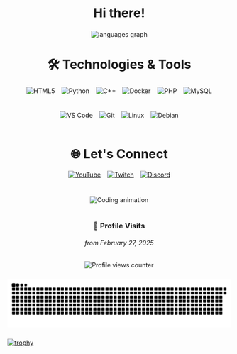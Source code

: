 <h1 align="center">Hi there!</h1>

###

<div align="center">
  <img src="https://github-readme-stats.vercel.app/api/top-langs?username=Nikilites&locale=en&hide_title=false&layout=compact&card_width=320&langs_count=6&theme=merko&hide_border=false&exclude_repo=github-readme-stats" height="150" alt="languages graph" />
</div>

###

<h1 align="center">🛠️ Technologies & Tools</h1>

###

<div align="center" style="display: flex; flex-wrap: wrap; gap: 15px; justify-content: center;">
  <!-- Development -->
  <img src="https://cdn.jsdelivr.net/gh/devicons/devicon/icons/html5/html5-original.svg" height="40" alt="HTML5" title="HTML5"/>
  <img src="https://cdn.jsdelivr.net/gh/devicons/devicon/icons/python/python-original.svg" height="40" alt="Python" title="Python"/>
  <img src="https://cdn.jsdelivr.net/gh/devicons/devicon/icons/cplusplus/cplusplus-original.svg" height="40" alt="C++" title="C++"/>
  <img src="https://cdn.jsdelivr.net/gh/devicons/devicon/icons/docker/docker-original.svg" height="40" alt="Docker" title="Docker"/>
  <img src="https://cdn.jsdelivr.net/gh/devicons/devicon/icons/php/php-original.svg" height="40" alt="PHP" title="PHP"/>
  <img src="https://cdn.jsdelivr.net/gh/devicons/devicon/icons/mysql/mysql-original.svg" height="40" alt="MySQL" title="MySQL"/>
  
  <!-- Tools -->
  <img src="https://cdn.jsdelivr.net/gh/devicons/devicon/icons/vscode/vscode-original.svg" height="40" alt="VS Code" title="VS Code"/>
  <img src="https://cdn.jsdelivr.net/gh/devicons/devicon/icons/git/git-original.svg" height="40" alt="Git" title="Git"/>
  <img src="https://cdn.jsdelivr.net/gh/devicons/devicon/icons/linux/linux-original.svg" height="40" alt="Linux" title="Linux"/>
  <img src="https://cdn.jsdelivr.net/gh/devicons/devicon/icons/debian/debian-original.svg" height="40" alt="Debian" title="Debian"/>
</div>

###

<h1 align="center">🌐 Let's Connect</h1>

<div align="center" style="display: flex; gap: 15px; justify-content: center; margin: 20px 0;">
  <a href="https://www.youtube.com/c/Nikilite" target="_blank">
    <img src="https://img.shields.io/badge/YouTube-FF0000?style=for-the-badge&logo=youtube&logoColor=white" height="35" alt="YouTube"/>
  </a>
  <a href="https://www.twitch.tv/nikilite_official" target="_blank">
    <img src="https://img.shields.io/badge/Twitch-9146FF?style=for-the-badge&logo=twitch&logoColor=white" height="35" alt="Twitch"/>
  </a>
  <a href="https://discord.com/users/718462762983882802" target="_blank">
    <img src="https://img.shields.io/badge/Discord-5865F2?style=for-the-badge&logo=discord&logoColor=white" height="35" alt="Discord"/>
  </a>
</div>

###

<div align="center" style="margin: 40px 0;">
  <img height="200" src="https://media1.giphy.com/media/wwg1suUiTbCY8H8vIA/200w.gif?cid=6c09b9529gz88kpts121sby8swfb7ykasu18rpibejyta59p&ep=v1_gifs_search&rid=200w.gif&ct=g" alt="Coding animation" />
</div>

###

<h3 align="center">🚀 Profile Visits</h3>
<h6 align="center">from February 27, 2025</h6>

<div align="center">
  <img src="https://komarev.com/ghpvc/?username=Nikilites&label=Profile+Views&color=blueviolet&style=flat" alt="Profile views counter" />
</div>

###

<img src="https://raw.githubusercontent.com/Nikilites/Nikilites/output/snake.svg" alt="Snake animation" />

###

[![trophy](https://github-profile-trophy.vercel.app/?username=nikilites&theme=onedark)](https://github.com/ryo-ma/github-profile-trophy)